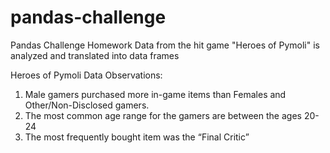 # pandas-challenge
Pandas Challenge Homework
Data from the hit game "Heroes of Pymoli" is analyzed and translated into data frames

Heroes of Pymoli Data Observations:
1.	Male gamers purchased more in-game items than Females and Other/Non-Disclosed gamers.
2.	The most common age range for the gamers are between the ages 20-24
3.	The most frequently bought item was the “Final Critic”
